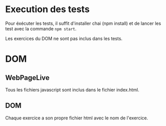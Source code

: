 # Execution des tests

Pour éxécuter les tests, il suffit d'installer chai (npm install) et de lancer les test avec la commande ```npm start```.

Les exercices du DOM ne sont pas inclus dans les tests.

# DOM

## WebPageLive

Tous les fichiers javascript sont inclus dans le fichier index.html.

## DOM

Chaque exercice a son propre fichier html avec le nom de l'exercice.